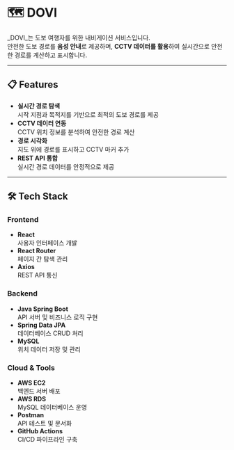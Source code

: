 # 🗺️ **DOVI**  
_DOVI_는 도보 여행자를 위한 내비게이션 서비스입니다.  
안전한 도보 경로를 **음성 안내**로 제공하며, **CCTV 데이터를 활용**하여 실시간으로 안전한 경로를 계산하고 표시합니다.

---

## 📋 **Features**
- **실시간 경로 탐색**  
  시작 지점과 목적지를 기반으로 최적의 도보 경로를 제공
- **CCTV 데이터 연동**  
  CCTV 위치 정보를 분석하여 안전한 경로 계산
- **경로 시각화**  
  지도 위에 경로를 표시하고 CCTV 마커 추가
- **REST API 통합**  
  실시간 경로 데이터를 안정적으로 제공

---

## 🛠 **Tech Stack**

### **Frontend**
- **React**  
  사용자 인터페이스 개발
- **React Router**  
  페이지 간 탐색 관리
- **Axios**  
  REST API 통신

### **Backend**
- **Java Spring Boot**  
  API 서버 및 비즈니스 로직 구현
- **Spring Data JPA**  
  데이터베이스 CRUD 처리
- **MySQL**  
  위치 데이터 저장 및 관리

### **Cloud & Tools**
- **AWS EC2**  
  백엔드 서버 배포
- **AWS RDS**  
  MySQL 데이터베이스 운영
- **Postman**  
  API 테스트 및 문서화
- **GitHub Actions**  
  CI/CD 파이프라인 구축
